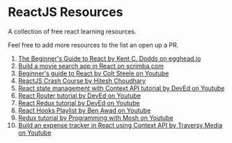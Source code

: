 # ReactJS Resources
A collection of free react learning resources.

Feel free to add more resources to the list an open up a PR.

1. [The Beginner's Guide to React by Kent C. Dodds on egghead.io](https://egghead.io/courses/the-beginner-s-guide-to-react)
2. [Build a movie search app in React on scrimba.com](https://scrimba.com/g/greactmovie)
3. [Beginner's guide to React by Colt Steele on Youtube](https://www.youtube.com/watch?v=9U3IhLAnSxM)
4. [ReactJS Crash Course by Hitesh Choudhary](https://www.youtube.com/watch?v=nvHeB32ICDM&)
5. [React state management with Context API tutorial by DevEd on Youtube](https://www.youtube.com/watch?v=35lXWvCuM8o)
6. [React Router tutorial by DevEd on Youtube](https://www.youtube.com/watch?v=Law7wfdg_ls)
7. [React Redux tutorial by DevEd on Youtube](https://www.youtube.com/watch?v=CVpUuw9XSjY)
8. [React Hooks Playlist by Ben Awad on Youtube](https://www.youtube.com/playlist?list=PLN3n1USn4xlmyw3ebYuZmGp60mcENitdM)
9. [Redux tutorial by Programming with Mosh on Youtube](https://www.youtube.com/watch?v=poQXNp9ItL4)
10. [Build an expense tracker in React using Context API by Traversy Media on Youtube](https://www.youtube.com/watch?v=XuFDcZABiDQ)
